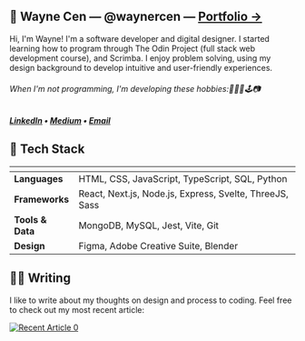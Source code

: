 ## 👋 Wayne Cen — @waynercen — [<u>Portfolio &#8594;</u>](https://waynecen.com)
Hi, I'm Wayne! I'm a software developer and digital designer. I started learning how to program through The Odin Project (full stack web development course), and Scrimba. I enjoy problem solving, using my design background to develop intuitive and user-friendly experiences.

###### When I'm not programming, I'm developing these hobbies:🏸🏐🎾🕹️📷

##### <b>[LinkedIn](https://www.linkedin.com/in/waynercen/)</b> • <b>[Medium](https://medium.com/@wayne.cen)</b> • <b>[Email](mailto:wayne.cen@gmail.com)</b>

## 🍔 Tech Stack
| <!-- -->              | <!-- -->                                                       |
| :---                  | :---                                                           |
| __Languages__         | HTML, CSS, JavaScript, TypeScript, SQL, Python                 |
| __Frameworks__        | React, Next.js, Node.js, Express, Svelte, ThreeJS, Sass        |
| __Tools & Data__      | MongoDB, MySQL, Jest, Vite, Git                                |
| __Design__            | Figma, Adobe Creative Suite, Blender                           |

## ✍🏻 Writing
I like to write about my thoughts on design and process to coding. Feel free to check out my most recent article:

<a target="_blank" href="https://github-readme-medium-recent-article.vercel.app/medium/@wayne.cen/0"><img src="https://github-readme-medium-recent-article.vercel.app/medium/@wayne.cen/0" alt="Recent Article 0">
